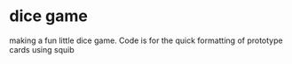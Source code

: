 # dice game
making a fun little dice game. Code is for the quick formatting of prototype cards using squib

